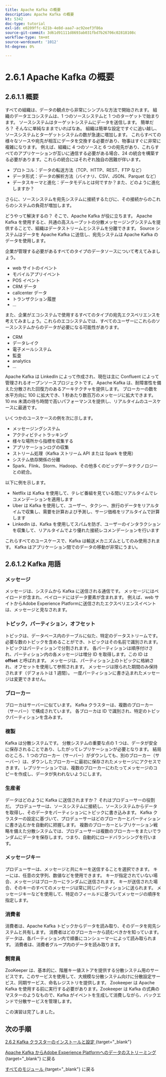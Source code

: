```yaml
---
title: Apache Kafka の概要
description: Apache Kafka の概要
kt: 5342
doc-type: tutorial
exl-id: e0209ffc-621b-4e8d-aaa7-ac92eef3f86a
source-git-commit: 3d61d91111d8693ab031fbd7b26706c02818108c
workflow-type: tm+mt
source-wordcount: '1012'
ht-degree: 0%

---
```


# 2.6.1 Apache Kafka の概要

## 2.6.1.1 概要

すべての組織は、データの観点から非常にシンプルな方法で開始されます。 組織のデータエコシステムは、1 つのソースシステムと 1 つのターゲットで始まります。 ソースシステムはターゲットシステムにデータを送信します。 簡単だろ？
そんなに単純なままでいればなあ。 組織は簡単な設定ですぐに追い越し、ソースシステムとターゲットシステムの数が急速に増加します。 これらすべての様々なソースや宛先が相互にデータを交換する必要があり、物事はすぐに非常に複雑になります。
例えば、組織に 4 つのソースと 6 つの宛先があり、これらすべてのアプリケーションが互いに通信する必要がある場合、24 の統合を構築する必要があります。これらの統合にはそれぞれ独自の困難が伴います。

- プロトコル：データの転送方法（TCP、HTTP、REST、FTP など）
- データ形式：データの解析方法（バイナリ、CSV、JSON、Parquet など）
- データスキーマと進化：データモデルとは何ですか？また、どのように進化しますか？

さらに、ソースシステムを宛先システムに接続するたびに、その接続からのこれらのシステムの負荷が増加します。

どうやって解決するの？ そこで、Apache Kafka が役に立ちます。 Apache Kafka を使用すると、共通の高スループットの分散メッセージングシステムを提供することで、組織はデータストリームとシステムを分離できます。 Source システムはデータを Apache Kafka に送信し、宛先システムは Apache Kafka のデータを使用します。

企業が管理する必要があるすべてのタイプのデータソースについて考えてみましょう。

- web サイトのイベント
- モバイルアプリイベント
- POS イベント
- CRM データ
- callcenter データ
- トランザクション履歴
- ...

また、企業がエコシステムで使用するすべてのタイプの宛先エクスペリエンスを考えてみましょう。これらのエコシステムでは、すべてのユーザーにこれらのソースシステムからのデータが必要になる可能性があります。

- CRM
- データレイク
- 電子メールシステム
- 監査
- analytics
- ...

Apache Kafka は LinkedIn によって作成され、現在は主に Confluent によって管理されるオープンソースプロジェクトです。
Apache Kafka は、耐障害性を備えた分散された回復力のあるアーキテクチャを提供します。 ブローカーの数を水平方向に 100 に拡大でき、1 秒あたり数百万のメッセージに拡大できます。 10 ms 未満の待ち時間で高いパフォーマンスを提供し、リアルタイムのユースケースに最適です。

いくつかのユースケースの例を次に示します。

- メッセージングシステム
- アクティビティトラッキング
- 様々な場所から指標を収集する
- アプリケーションログの収集
- ストリーム処理（Kafka ストリーム API または Spark を使用）
- システム依存関係の分離
- Spark、Flink、Storm、Hadoop、その他多くのビッグデータテクノロジーとの統合。

以下に例を示します。

- Netflix は Kafka を使用して、テレビ番組を見ている間にリアルタイムでレコメンデーションを適用します
- Uber は Kafka を使用して、ユーザー、タクシー、旅行のデータをリアルタイムで収集し、需要を計算および予測し、サージ価格をリアルタイムで計算します
- LinkedIn は、Kafka を使用してスパムを防ぎ、ユーザーのインタラクションを収集して、リアルタイムでより優れた接続レコメンデーションを行います

これらすべてのユースケースで、Kafka は輸送メカニズムとしてのみ使用されます。 Kafka はアプリケーション間でのデータの移動が非常にうまい。

## 2.6.1.2 Kafka 用語

### メッセージ

メッセージは、システムから Kafka に送信される通信です。 メッセージにはペイロードが含まれ、ペイロードにはデータ要素が含まれます。 例えば、web サイトからAdobe Experience Platformに送信されたエクスペリエンスイベントは、メッセージと見なされます。

### トピック，パーティション，オフセット

トピックは、データベース内のテーブルに似た、特定のデータストリームです。 必要な数のトピックを含めることができ、トピックはその名前で識別されます。 トピックはパーティションで分割されます。 各パーティションは順序付けされ、パーティション内の各メッセージは増分 ID を取得します。この ID は **offset** と呼ばれます。 メッセージは、パーティション上のトピックに格納され、オフセットを使用して参照されます。 メッセージは限られた期間のみ保持されます（デフォルトは 1 週間）。 一度パーティションに書き込まれたメッセージは変更できません。

### ブローカー

ブローカはサーバーに似ています。 Kafka クラスターは、複数のブローカー（サーバー）で構成されています。 各ブローカは ID で識別され、特定のトピックパーティションを含みます。

### 複製

Kafka は分散システムです。 分散システムの重要な点の 1 つは、データが安全に保存されることであり、したがってレプリケーションが必要となります。 結局のところ、1 つのブローカー（サーバー）がダウンしても、別のブローカー（サーバー）は、ダウンしたブローカーに最初に保存されたメッセージにアクセスできます。 レプリケーションでは、複数のブローカーにわたってメッセージのコピーを作成し、データが失われないようにします。

### 生産者

データはどのように Kafka に送信されますか？ それはプロデューサーの役割だ。 プロデューサーは、ソースシステムに接続し、ソースシステムからデータを取得し、そのデータをパーティションにトピックに書き込みます。 Kafka クラスターの設定に基づいて、プロデューサーはどのブローカーとパーティションに書き込むかを自動的に把握します。 複数のブローカーとレプリケーション戦略を備えた分散システムでは、プロデューサーは複数のブローカーをまたいでランダムにデータを保存します。つまり、自動的にロードバランシングを行います。

### メッセージキー

プロデューサーは、メッセージと共にキーを送信することを選択できます。 キーには、任意の文字列、数値などを使用できます。 キーが指定されていない場合、メッセージはブローカーにランダムに送信されます。 キーが送信された場合、そのキーのすべてのメッセージは常に同じパーティションに送られます。 メッセージキーなどを使用して、特定のフィールドに基づいてメッセージの順序を指定します。

### 消費者

消費者は、Apache Kafka トピックからデータを読み取り、そのデータを宛先システムと共有します。 消費者はどのブローカーから読むべきかを知っています。 データは、各パーティション内で順番にコンシューマーによって読み取られます。 消費者は、消費者グループ内のデータを読み取ります。

### 飼育員

ZooKeeper は、基本的に、階層キー値ストアを提供する分散システム用のサービスです。このサービスを使用して、大規模な分散システム向けに分散設定サービス、同期サービス、命名レジストリを提供します。 Zookeeper は Apache Kafka を使用する前に実行する必要があります。Zookeeper は Kafka の式典のマスターのようなもので、Kafka がイベントを生成して消費しながら、バックエンドで分散サービスを管理します。

この演習は完了しました。

## 次の手順

[2.6.2 Kafka クラスターのインストールと設定 ](./ex2.md){target="_blank"}

[Apache Kafka からAdobe Experience Platformへのデータのストリーミング ](./aep-apache-kafka.md){target="_blank"} に戻る

[ すべてのモジュール ](./../../../../overview.md){target="_blank"} に戻る
